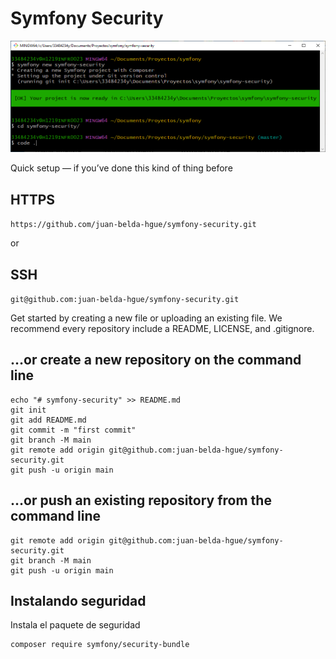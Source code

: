 # Symfony Security

![Iniciar el proyecto](/assets/images/01-iniciar-proyecto.png)

Quick setup — if you’ve done this kind of thing before

## HTTPS

`https://github.com/juan-belda-hgue/symfony-security.git`

or

## SSH

`git@github.com:juan-belda-hgue/symfony-security.git`

Get started by creating a new file or uploading an existing file. We recommend every repository include a README, LICENSE, and .gitignore.

## …or create a new repository on the command line

```shell
echo "# symfony-security" >> README.md
git init
git add README.md
git commit -m "first commit"
git branch -M main
git remote add origin git@github.com:juan-belda-hgue/symfony-security.git
git push -u origin main
```

## …or push an existing repository from the command line

```shell
git remote add origin git@github.com:juan-belda-hgue/symfony-security.git
git branch -M main
git push -u origin main
```

## Instalando seguridad

Instala el paquete de seguridad

```Shell
composer require symfony/security-bundle
```
